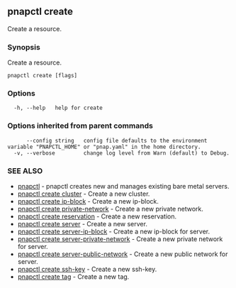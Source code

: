 ## pnapctl create

Create a resource.

### Synopsis

Create a resource.

```
pnapctl create [flags]
```

### Options

```
  -h, --help   help for create
```

### Options inherited from parent commands

```
      --config string   config file defaults to the environment variable "PNAPCTL_HOME" or "pnap.yaml" in the home directory.
  -v, --verbose         change log level from Warn (default) to Debug.
```

### SEE ALSO

* [pnapctl](pnapctl.md)	 - pnapctl creates new and manages existing bare metal servers.
* [pnapctl create cluster](pnapctl_create_cluster.md)	 - Create a new cluster.
* [pnapctl create ip-block](pnapctl_create_ip-block.md)	 - Create a new ip-block.
* [pnapctl create private-network](pnapctl_create_private-network.md)	 - Create a new private network.
* [pnapctl create reservation](pnapctl_create_reservation.md)	 - Create a new reservation.
* [pnapctl create server](pnapctl_create_server.md)	 - Create a new server.
* [pnapctl create server-ip-block](pnapctl_create_server-ip-block.md)	 - Create a new ip-block for server.
* [pnapctl create server-private-network](pnapctl_create_server-private-network.md)	 - Create a new private network for server.
* [pnapctl create server-public-network](pnapctl_create_server-public-network.md)	 - Create a new public network for server.
* [pnapctl create ssh-key](pnapctl_create_ssh-key.md)	 - Create a new ssh-key.
* [pnapctl create tag](pnapctl_create_tag.md)	 - Create a new tag.


